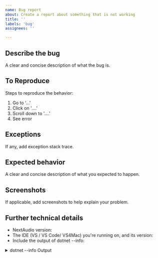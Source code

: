 ```yaml
---
name: Bug report
about: Create a report about something that is not working
title: ''
labels: 'bug'
assignees: ''

---
```


## Describe the bug
A clear and concise description of what the bug is.

## To Reproduce
Steps to reproduce the behavior:
1. Go to '...'
2. Click on '....'
3. Scroll down to '....'
4. See error

## Exceptions
If any, add exception stack trace.

## Expected behavior
A clear and concise description of what you expected to happen.

## Screenshots
If applicable, add screenshots to help explain your problem.

## Further technical details
- NextAudio version:
- The IDE (VS / VS Code/ VS4Mac) you're running on, and its version:
- Include the output of dotnet --info:

<details>
  <summary>dotnet --info Output</summary>

```

```

</details>
